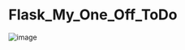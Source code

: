 # Flask_My_One_Off_ToDo

![image](https://github.com/AlekUp24/Flask_My_One_Off_ToDo/assets/53192697/2f2b825d-a71f-47b7-9126-4454189346a4)

